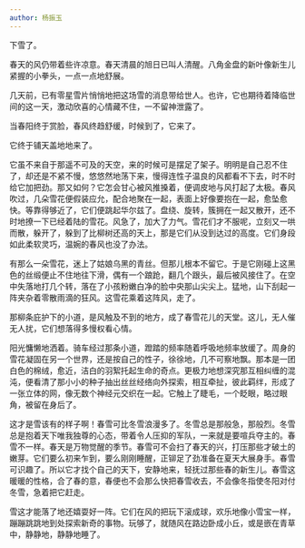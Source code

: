 ```yaml
---
author: 杨振玉
---
```


下雪了。

春天的风仍带着些许凉意。春天清晨的旭日已叫人清醒。八角金盘的新叶像新生儿紧握的小拳头，一点一点地舒展。

几天前，已有零星雪片悄悄地把这场雪的消息带给世人。也许，它也期待着降临世间的这一天，激动欣喜的心情藏不住，一不留神泄露了。

当春阳终于赏脸，春风终趋舒缓，时候到了，它来了。

它终于铺天盖地地来了。

它虽不来自于那遥不可及的天空，来的时候可是摆足了架子。明明是自己忍不住了，却还是不紧不慢，悠悠然地荡下来，慢得连性子温良的风都看不下去，时不时给它加把劲。那又如何？它怎会甘心被风推搡着，便调皮地与风打起了太极。春风吹过，几朵雪花便假装应允，配合地聚在一起，表面上好像要抱在一起，愈坠愈快。等靠得够近了，它们便跳起华尔兹了。盘绕、旋转，簇拥在一起又散开，还不时地撩一下已经着陆的雪花。风急了，加大了力气。雪花们才不服呢，立刻又一哄而散，躲开了，躲到了比柳树还高的天上，那是它们从没到达过的高度。它们身段如此柔软灵巧，温婉的春风也没了办法。

有那么一朵雪花，迷上了姑娘乌黑的青丝。但那儿根本不留它。于是它刚碰上这黑色的丝缎便止不住地往下滑，偶有一个踉跄，翻几个跟头，最后被风接住了。在空中失落地打几个转，落在了小孩粉嫩白净的脸中央那山尖尖上。猛地，山下刮起一阵夹杂着零散雨滴的狂风。这雪花乘着这阵风，走了。

那柳条庇护下的小道，是风触及不到的地方，成了春雪花儿的天堂。这儿，无人催无人扰，它们想落得多慢权看心情。

阳光慵懒地洒着。骑车经过那条小道，蹬踏的频率随着呼吸地频率放缓了。周身的雪花凝固在另一个世界，还是按自己的性子，徐徐地，几不可察地飘。那本是一团白色的棉绒，愈近，洁白的羽絮托起生命的奇点。更极力地想深究那互相纠缠的混沌，便看清了那小小的种子抽出丝丝经络向外探索，相互牵扯，彼此羁绊，形成了一张立体的网，像无数个神经元交织在一起。它触上了睫毛，一个眨眼，略过眼角，被留在身后了。

这才是雪该有的样子啊！春雪可比冬雪浪漫多了。冬雪总是那般急，那般烈。冬雪总是抱着天下唯我独尊的心态，带着令人压抑的军队，一来就是要喧兵夺主的。春雪不一样。春天是万物觉醒的季节。春雪可不会扫了春天的兴，打压那些才破土的嫩芽。它们要么初来乍到，要么刚刚睡醒，正铆足了劲准备在夏天大展身手。春雪可识趣了。所以它才找个自己的天下，安静地来，轻抚过那些春的新生儿。春雪这暖暖的性格，合了春的意，春便也不会那么快把春雪收去，不会像冬指使冬阳对付冬雪，急着把它赶走。

雪这才能落了地还嬉耍好一阵。它们在风的把玩下滚成球，欢乐地像小雪宝一样，蹦蹦跳跳地到处探索新奇的事物。玩够了，就随风在路边卧成小丘，或是嵌在青草中，静静地，静静地睡了。
